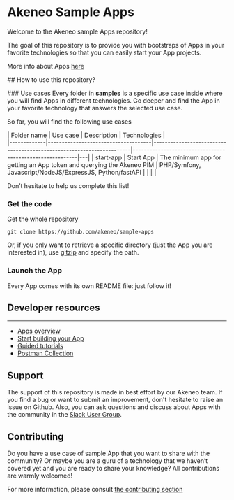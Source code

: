 # Akeneo Sample Apps
Welcome to the Akeneo sample Apps repository!

The goal of this repository is to provide you with bootstraps of Apps in your favorite technologies so that you can easily start your App projects.

More info about Apps [here]([https://api.akeneo.com/apps/overview.html](https://api.akeneo.com/apps/overview.html))

## How to use this repository?

### Use cases
Every folder in **samples** is a specific use case inside where you will find Apps in different technologies.
Go deeper and find the App in your favorite technology that answers the selected use case.

So far, you will find the following use cases

| Folder name | Use case                            | Description                                                          | Technologies                                             |   
|-------------|-------------------------------------|----------------------------------------------------------------------|----------------------------------------------------------|---|
| start-app   | Start App | The minimum app for getting an App token and querying the Akeneo PIM | PHP/Symfony, Javascript/NodeJS/ExpressJS, Python/fastAPI |   |                                                         |   |

Don’t hesitate to help us complete this list!

### Get the code
Get the whole repository
```
git clone https://github.com/akeneo/sample-apps
```
Or, if you only want to retrieve a specific directory (just the App you are interested in), use [gitzip](https://kinolien.github.io/gitzip/) and specify the path.

### Launch the App
Every App comes with its own README file: just follow it!

## Developer resources
---
- [Apps overview]([https://api.akeneo.com/apps/overview.html](https://api.akeneo.com/apps/overview.html))
- [Start building your App]([https://api.akeneo.com/apps/homepage.html](https://api.akeneo.com/apps/homepage.html))
- [Guided tutorials](https://api.akeneo.com/tutorials/homepage.html)
- [Postman Collection]([https://api.akeneo.com/apps/app-developer-tools.html](https://api.akeneo.com/apps/app-developer-tools.html))

## Support
The support of this repository is made in best effort by our Akeneo team.
If you find a bug or want to submit an improvement, don't hesitate to raise an issue on Github. Also, you can ask questions and discuss about Apps with the community in the [Slack User Group](https://akeneopim-ug.slack.com/messages/web-api/).

## Contributing
Do you have a use case of sample App that you want to share with the community? Or maybe you are a guru of a technology that we haven’t covered yet and you are ready to share your knowledge? All contributions are warmly welcomed!

For more information, please consult [the contributing section](CONTRIBUTING.md)
